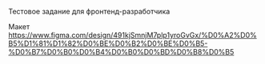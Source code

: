 Тестовое задание для фронтенд-разработчика

Макет
https://www.figma.com/design/491kjSmnjM7plp1yroGvGx/%D0%A2%D0%B5%D1%81%D1%82%D0%BE%D0%B2%D0%BE%D0%B5-%D0%B7%D0%B0%D0%B4%D0%B0%D0%BD%D0%B8%D0%B5 

